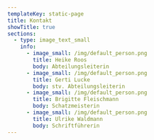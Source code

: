 ```yaml
---
templateKey: static-page
title: Kontakt
showTitle: true
sections:
  - type: image_text_small
    info:
      - image_small: /img/default_person.png
        title: Heike Roos
        body: Abteilungsleiterin
      - image_small: /img/default_person.png
        title: Gerti Lucke
        body: stv. Abteilungsleiterin
      - image_small: /img/default_person.png
        title: Brigitte Fleischmann
        body: Schatzmeisterin
      - image_small: /img/default_person.png
        title: Ulrike Waldmann
        body: Schriftführerin
---
```

